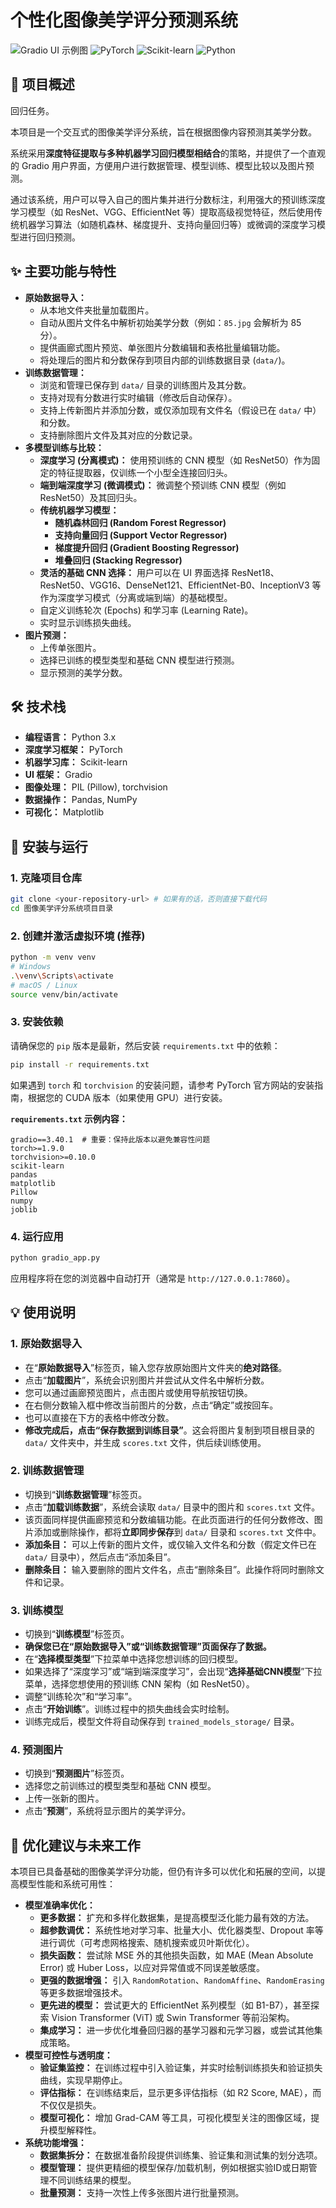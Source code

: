 
# 个性化图像美学评分预测系统

![Gradio UI 示例图](https://img.shields.io/badge/Gradio-UI-blueviolet)
![PyTorch](https://img.shields.io/badge/PyTorch-Deep%20Learning-red)
![Scikit-learn](https://img.shields.io/badge/Scikit--learn-ML%20Models-orange)
![Python](https://img.shields.io/badge/Python-3.x-green)

## 🎯 项目概述

回归任务。

本项目是一个交互式的图像美学评分系统，旨在根据图像内容预测其美学分数。

系统采用**深度特征提取与多种机器学习回归模型相结合**的策略，并提供了一个直观的 Gradio 用户界面，方便用户进行数据管理、模型训练、模型比较以及图片预测。

通过该系统，用户可以导入自己的图片集并进行分数标注，利用强大的预训练深度学习模型（如 ResNet、VGG、EfficientNet 等）提取高级视觉特征，然后使用传统机器学习算法（如随机森林、梯度提升、支持向量回归等）或微调的深度学习模型进行回归预测。

## ✨ 主要功能与特性

*   **原始数据导入：**
    *   从本地文件夹批量加载图片。
    *   自动从图片文件名中解析初始美学分数（例如：`85.jpg` 会解析为 85 分）。
    *   提供画廊式图片预览、单张图片分数编辑和表格批量编辑功能。
    *   将处理后的图片和分数保存到项目内部的训练数据目录 (`data/`)。
*   **训练数据管理：**
    *   浏览和管理已保存到 `data/` 目录的训练图片及其分数。
    *   支持对现有分数进行实时编辑（修改后自动保存）。
    *   支持上传新图片并添加分数，或仅添加现有文件名（假设已在 `data/` 中）和分数。
    *   支持删除图片文件及其对应的分数记录。
*   **多模型训练与比较：**
    *   **深度学习 (分离模式)：** 使用预训练的 CNN 模型（如 ResNet50）作为固定的特征提取器，仅训练一个小型全连接回归头。
    *   **端到端深度学习 (微调模式)：** 微调整个预训练 CNN 模型（例如 ResNet50）及其回归头。
    *   **传统机器学习模型：**
        *   **随机森林回归 (Random Forest Regressor)**
        *   **支持向量回归 (Support Vector Regressor)**
        *   **梯度提升回归 (Gradient Boosting Regressor)**
        *   **堆叠回归 (Stacking Regressor)**
    *   **灵活的基础 CNN 选择：** 用户可以在 UI 界面选择 ResNet18、ResNet50、VGG16、DenseNet121、EfficientNet-B0、InceptionV3 等作为深度学习模式（分离或端到端）的基础模型。
    *   自定义训练轮次 (Epochs) 和学习率 (Learning Rate)。
    *   实时显示训练损失曲线。
*   **图片预测：**
    *   上传单张图片。
    *   选择已训练的模型类型和基础 CNN 模型进行预测。
    *   显示预测的美学分数。

## 🛠️ 技术栈

*   **编程语言：** Python 3.x
*   **深度学习框架：** PyTorch
*   **机器学习库：** Scikit-learn
*   **UI 框架：** Gradio
*   **图像处理：** PIL (Pillow), torchvision
*   **数据操作：** Pandas, NumPy
*   **可视化：** Matplotlib

## 🚀 安装与运行

### 1. 克隆项目仓库

```bash
git clone <your-repository-url> # 如果有的话，否则直接下载代码
cd 图像美学评分系统项目目录
```

### 2. 创建并激活虚拟环境 (推荐)

```bash
python -m venv venv
# Windows
.\venv\Scripts\activate
# macOS / Linux
source venv/bin/activate
```

### 3. 安装依赖

请确保您的 `pip` 版本是最新，然后安装 `requirements.txt` 中的依赖：

```bash
pip install -r requirements.txt
```
如果遇到 `torch` 和 `torchvision` 的安装问题，请参考 PyTorch 官方网站的安装指南，根据您的 CUDA 版本（如果使用 GPU）进行安装。

**`requirements.txt` 示例内容：**

```
gradio==3.40.1  # 重要：保持此版本以避免兼容性问题
torch>=1.9.0
torchvision>=0.10.0
scikit-learn
pandas
matplotlib
Pillow
numpy
joblib
```

### 4. 运行应用

```bash
python gradio_app.py
```

应用程序将在您的浏览器中自动打开（通常是 `http://127.0.0.1:7860`）。

## 💡 使用说明

### 1. 原始数据导入

*   在“**原始数据导入**”标签页，输入您存放原始图片文件夹的**绝对路径**。
*   点击“**加载图片**”，系统会识别图片并尝试从文件名中解析分数。
*   您可以通过画廊预览图片，点击图片或使用导航按钮切换。
*   在右侧分数输入框中修改当前图片的分数，点击“确定”或按回车。
*   也可以直接在下方的表格中修改分数。
*   **修改完成后，点击“保存数据到训练目录”**。这会将图片复制到项目根目录的 `data/` 文件夹中，并生成 `scores.txt` 文件，供后续训练使用。

### 2. 训练数据管理

*   切换到“**训练数据管理**”标签页。
*   点击“**加载训练数据**”，系统会读取 `data/` 目录中的图片和 `scores.txt` 文件。
*   该页面同样提供画廊预览和分数编辑功能。在此页面进行的任何分数修改、图片添加或删除操作，都将**立即同步保存**到 `data/` 目录和 `scores.txt` 文件中。
*   **添加条目：** 可以上传新的图片文件，或仅输入文件名和分数（假定文件已在 `data/` 目录中），然后点击“添加条目”。
*   **删除条目：** 输入要删除的图片文件名，点击“删除条目”。此操作将同时删除文件和记录。

### 3. 训练模型

*   切换到“**训练模型**”标签页。
*   **确保您已在“原始数据导入”或“训练数据管理”页面保存了数据。**
*   在“**选择模型类型**”下拉菜单中选择您想训练的回归模型。
*   如果选择了“深度学习”或“端到端深度学习”，会出现“**选择基础CNN模型**”下拉菜单，选择您想使用的预训练 CNN 架构（如 ResNet50）。
*   调整“训练轮次”和“学习率”。
*   点击“**开始训练**”。训练过程中的损失曲线会实时绘制。
*   训练完成后，模型文件将自动保存到 `trained_models_storage/` 目录。

### 4. 预测图片

*   切换到“**预测图片**”标签页。
*   选择您之前训练过的模型类型和基础 CNN 模型。
*   上传一张新的图片。
*   点击“**预测**”，系统将显示图片的美学评分。

## 🚀 优化建议与未来工作

本项目已具备基础的图像美学评分功能，但仍有许多可以优化和拓展的空间，以提高模型性能和系统可用性：

*   **模型准确率优化：**
    *   **更多数据：** 扩充和多样化数据集，是提高模型泛化能力最有效的方法。
    *   **超参数调优：** 系统性地对学习率、批量大小、优化器类型、Dropout 率等进行调优（可考虑网格搜索、随机搜索或贝叶斯优化）。
    *   **损失函数：** 尝试除 MSE 外的其他损失函数，如 MAE (Mean Absolute Error) 或 Huber Loss，以应对异常值或不同误差敏感度。
    *   **更强的数据增强：** 引入 `RandomRotation`、`RandomAffine`、`RandomErasing` 等更多数据增强技术。
    *   **更先进的模型：** 尝试更大的 EfficientNet 系列模型（如 B1-B7），甚至探索 Vision Transformer (ViT) 或 Swin Transformer 等前沿架构。
    *   **集成学习：** 进一步优化堆叠回归器的基学习器和元学习器，或尝试其他集成策略。
*   **模型可控性与透明度：**
    *   **验证集监控：** 在训练过程中引入验证集，并实时绘制训练损失和验证损失曲线，实现早期停止。
    *   **评估指标：** 在训练结束后，显示更多评估指标（如 R2 Score, MAE），而不仅仅是损失。
    *   **模型可视化：** 增加 Grad-CAM 等工具，可视化模型关注的图像区域，提升模型解释性。
*   **系统功能增强：**
    *   **数据集拆分：** 在数据准备阶段提供训练集、验证集和测试集的划分选项。
    *   **模型管理：** 提供更精细的模型保存/加载机制，例如根据实验ID或日期管理不同训练结果的模型。
    *   **批量预测：** 支持一次性上传多张图片进行批量预测。


